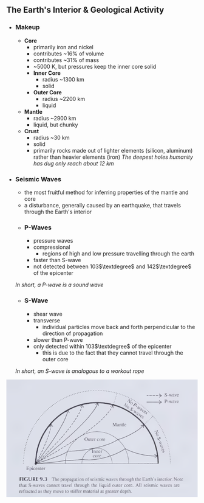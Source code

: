## The Earth's Interior & Geological Activity
- ### Makeup
    - **Core**
        - primarily iron and nickel
        - contributes ~16% of volume
        - contributes ~31% of mass
        - ~5000 K, but pressures keep the inner core solid
        - **Inner Core**
            - radius ~1300 km
            - solid
        - **Outer Core**
            - radius ~2200 km
            - liquid
    - **Mantle**
        - radius ~2900 km
        - liquid, but chunky
    - **Crust**
        - radius ~30 km
        - solid
        - primarily rocks made out of lighter elements (silicon, aluminum) rather than heavier elements (iron)
    *The deepest holes humanity has dug only reach about 12 km*
- ### Seismic Waves
    - the most fruitful method for inferring properties of the mantle and core
    - a disturbance, generally caused by an earthquake, that travels through the Earth's interior
    - ### P-Waves
        - pressure waves
        - compressional
            - regions of high and low pressure travelling through the earth
        - faster than S-wave
        - not detected between 103$\textdegree$ and 142$\textdegree$ of the epicenter
    
    *In short, a P-wave is a sound wave*
    - ### S-Wave
        - shear wave
        - transverse
            - individual particles move back and forth perpendicular to the direction of propagation
        - slower than P-wave
        - only detected within 103$\textdegree$ of the epicenter
            - this is due to the fact that they cannot travel through the outer core
    
    *In short, an S-wave is analogous to a workout rope*

![](../../zassets/Pasted%20image%2020230907130804.png)

